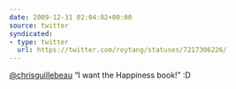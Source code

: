 ```yaml
---
date: 2009-12-31 02:04:02+00:00
source: twitter
syndicated:
- type: twitter
  url: https://twitter.com/roytang/statuses/7217306226/
---
```


[@chrisguillebeau](https://twitter.com/chrisguillebeau/) “I want the Happiness book!” :D